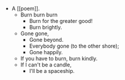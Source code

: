 - A [[poem]].
  - Burn burn burn
    - Burn for the greater good!
    - Burn brightly.
  - Gone gone,
    - Gone beyond.
    - Everybody gone (to the other shore);
    - Gone happily.
  - If you have to burn, burn kindly.
  - If I can't be a candle, 
    - I'll be a spaceship.
